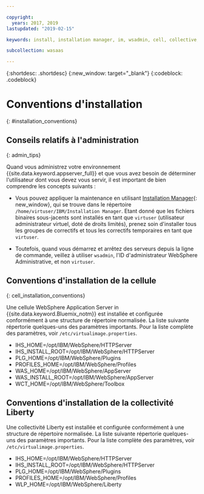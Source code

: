 ```yaml
---

copyright:
  years: 2017, 2019
lastupdated: "2019-02-15"

keywords: install, installation manager, im, wsadmin, cell, collective, websphere, liberty, virtual image

subcollection: wasaas

---
```


{:shortdesc: .shortdesc}
{:new_window: target="_blank"}
{:codeblock: .codeblock}

# Conventions d'installation
{: #installation_conventions}

## Conseils relatifs à l'administration
{: admin_tips}

Quand vous administrez votre environnement {{site.data.keyword.appserver_full}} et que vous avez besoin de déterminer l'utilisateur dont vous devez vous servir, il est important de bien comprendre les concepts suivants :

 * Vous pouvez appliquer la maintenance en utilisant [Installation Manager](http://www.ibm.com/support/knowledgecenter/SSDV2W_1.8.5/){: new_window}, qui se trouve dans le répertoire `/home/virtuser/IBM/Installation Manager`. Etant donné que les fichiers binaires sous-jacents sont installés en tant que `virtuser` (utilisateur administrateur virtuel, doté de droits limités), prenez soin d'installer tous les groupes de correctifs et tous les correctifs temporaires en tant que `virtuser`.

 * Toutefois, quand vous démarrez et arrêtez des serveurs depuis la ligne de commande, veillez à utiliser `wsadmin`, l'ID d'administrateur WebSphere Administrative, et non `virtuser`.

## Conventions d'installation de la cellule
{: cell_installation_conventions}

Une cellule WebSphere Application Server in {{site.data.keyword.Bluemix_notm}} est installée et configurée conformément à une structure de répertoire normalisée. La liste suivante répertorie quelques-uns des paramètres importants.  Pour la liste complète des paramètres, voir `/etc/virtualimage.properties`.

* IHS_HOME=/opt/IBM/WebSphere/HTTPServer
* IHS_INSTALL_ROOT=/opt/IBM/WebSphere/HTTPServer
* PLG_HOME=/opt/IBM/WebSphere/Plugins
* PROFILES_HOME=/opt/IBM/WebSphere/Profiles
* WAS_HOME=/opt/IBM/WebSphere/AppServer
* WAS_INSTALL_ROOT=/opt/IBM/WebSphere/AppServer
* WCT_HOME=/opt/IBM/WebSphere/Toolbox

## Conventions d'installation de la collectivité Liberty

Une collectivité Liberty est installée et configurée conformément à une structure de répertoire normalisée. La liste suivante répertorie quelques-uns des paramètres importants.  Pour la liste complète des paramètres, voir `/etc/virtualimage.properties`.

* IHS_HOME=/opt/IBM/WebSphere/HTTPServer
* IHS_INSTALL_ROOT=/opt/IBM/WebSphere/HTTPServer
* PLG_HOME=/opt/IBM/WebSphere/Plugins
* PROFILES_HOME=/opt/IBM/WebSphere/Profiles
* WLP_HOME=/opt/IBM/WebSphere/Liberty
